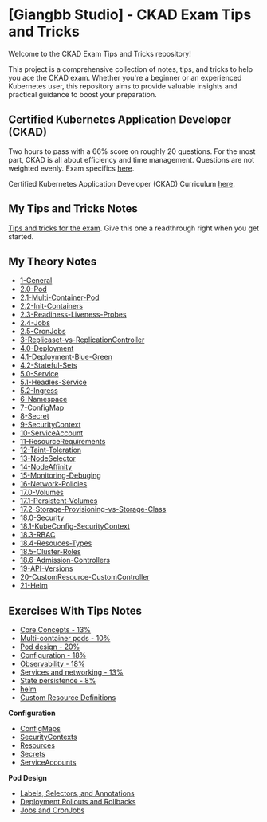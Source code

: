 # [Giangbb Studio] - CKAD Exam Tips and Tricks


Welcome to the CKAD Exam Tips and Tricks repository! 

This project is a comprehensive collection of notes, tips, and tricks to help you ace the CKAD exam. Whether you're a beginner or an experienced Kubernetes user, this repository aims to provide valuable insights and practical guidance to boost your preparation.


## Certified Kubernetes Application Developer (CKAD)
Two hours to pass with a 66% score on roughly 20 questions. For the most part, CKAD is all about efficiency and time management. Questions are not weighted evenly. Exam specifics
[here](https://www.cncf.io/certification/cka/faq/).

Certified Kubernetes Application Developer (CKAD) Curriculum [here](CKAD_Curriculum_v1.28.pdf).



## My Tips and Tricks Notes

[Tips and tricks for the exam](tipsAndtricks.md). Give this one a readthrough right when you get started.



## My Theory Notes

* [1-General](Theory/1-General.txt)
* [2.0-Pod](Theory/2.0-Pod.txt)
* [2.1-Multi-Container-Pod](Theory/2.1-Multi-Container-Pod.txt)
* [2.2-Init-Containers](Theory/2.2-Init-Containers.txt)
* [2.3-Readiness-Liveness-Probes](Theory/2.3-Readiness-Liveness-Probes.txt)
* [2.4-Jobs](Theory/2.4-Jobs.txt)
* [2.5-CronJobs](Theory/2.5-CronJobs.txt)
* [3-Replicaset-vs-ReplicationController](Theory/3-Replicaset-vs-ReplicationController.txt)
* [4.0-Deployment](Theory/4.0-Deployment.txt)
* [4.1-Deployment-Blue-Green](Theory/4.1-Deployment-Blue-Green.txt)
* [4.2-Stateful-Sets](Theory/4.2-Stateful-Sets.txt)
* [5.0-Service](Theory/5.0-Service.txt)
* [5.1-Headles-Service](Theory/5.1-Headles-Service.txt)
* [5.2-Ingress](Theory/5.2-Ingress.txt)
* [6-Namespace](Theory/6-Namespace.txt)
* [7-ConfigMap](Theory/7-ConfigMap.txt)
* [8-Secret](Theory/8-Secret.txt)
* [9-SecurityContext](Theory/9-SecurityContext.txt)
* [10-ServiceAccount](Theory/10-ServiceAccount.txt)
* [11-ResourceRequirements](Theory/11-ResourceRequirements.txt)
* [12-Taint-Toleration](Theory/12-Taint-Toleration.txt)
* [13-NodeSelector](Theory/13-NodeSelector.txt)
* [14-NodeAffinity](Theory/14-NodeAffinity.txt)
* [15-Monitoring-Debuging](Theory/15-Monitoring-Debuging.txt)
* [16-Network-Policies](Theory/16-Network-Policies.txt)
* [17.0-Volumes](Theory/17.0-Volumes.txt)
* [17.1-Persistent-Volumes](Theory/17.1-Persistent-Volumes.txt)
* [17.2-Storage-Provisioning-vs-Storage-Class](Theory/17.2-Storage-Provisioning-vs-Storage-Class.txt)
* [18.0-Security](Theory/18.0-Security.txt)
* [18.1-KubeConfig-SecurityContext](Theory/18.1-KubeConfig-SecurityContext.txt)
* [18.3-RBAC](Theory/18.3-RBAC.txt)
* [18.4-Resouces-Types](Theory/18.4-Resouces-Types.txt)
* [18.5-Cluster-Roles](Theory/18.5-Cluster-Roles.txt)
* [18.6-Admission-Controllers](Theory/18.6-Admission-Controllers.txt)
* [19-API-Versions](Theory/19-API-Versions.txt)
* [20-CustomResource-CustomController](Theory/20-CustomResource-CustomController.txt)
* [21-Helm](Theory/21-Helm.txt)

## Exercises With Tips Notes

- [Core Concepts - 13%](Exercise/1-core_concepts.md)
- [Multi-container pods - 10%](Exercise/2-multi_container_pods.md)
- [Pod design - 20%](Exercise/3-pod_design.md)
- [Configuration - 18%](Exercise/4-configuration.md)
- [Observability - 18%](Exercise/5-observability.md)
- [Services and networking - 13%](Exercise/6-services.md)
- [State persistence - 8%](Exercise/7-state.md)
- [helm](Exercise/8-helm.md)
- [Custom Resource Definitions](Exercise/9-crd.md)



**Configuration**
* [ConfigMaps](Curriculum/Configuration/configmap.md)
* [SecurityContexts](Curriculum/Configuration/securitycontext.md)
* [Resources](Curriculum/Configuration/resources.md)
* [Secrets](Curriculum/Configuration/secrets.md)
* [ServiceAccounts](Curriculum/Configuration/serviceaccount.md)

**Pod Design**

* [Labels, Selectors, and Annotations](Curriculum/Pod%20Design/labelsSelectorsAnnotations.md)
* [Deployment Rollouts and Rollbacks](Curriculum/Pod%20Design/deployRolloutsRollbacks.md)
* [Jobs and CronJobs](Curriculum/Pod%20Design/jobsAndCronJobs.md)